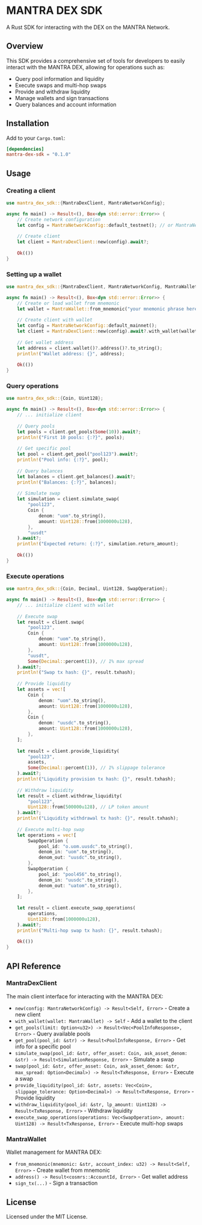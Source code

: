 # MANTRA DEX SDK

A Rust SDK for interacting with the DEX on the MANTRA Network.

## Overview

This SDK provides a comprehensive set of tools for developers to easily interact with the MANTRA DEX, allowing for operations such as:

- Query pool information and liquidity
- Execute swaps and multi-hop swaps
- Provide and withdraw liquidity
- Manage wallets and sign transactions
- Query balances and account information

## Installation

Add to your `Cargo.toml`:

```toml
[dependencies]
mantra-dex-sdk = "0.1.0"
```

## Usage

### Creating a client

```rust
use mantra_dex_sdk::{MantraDexClient, MantraNetworkConfig};

async fn main() -> Result<(), Box<dyn std::error::Error>> {
    // Create network configuration
    let config = MantraNetworkConfig::default_testnet(); // or MantraNetworkConfig::default_mainnet()
    
    // Create client
    let client = MantraDexClient::new(config).await?;
    
    Ok(())
}
```

### Setting up a wallet

```rust
use mantra_dex_sdk::{MantraDexClient, MantraNetworkConfig, MantraWallet};

async fn main() -> Result<(), Box<dyn std::error::Error>> {
    // Create or load wallet from mnemonic
    let wallet = MantraWallet::from_mnemonic("your mnemonic phrase here", 0)?;
    
    // Create client with wallet
    let config = MantraNetworkConfig::default_mainnet();
    let client = MantraDexClient::new(config).await?.with_wallet(wallet);
    
    // Get wallet address
    let address = client.wallet()?.address()?.to_string();
    println!("Wallet address: {}", address);
    
    Ok(())
}
```

### Query operations

```rust
use mantra_dex_sdk::{Coin, Uint128};

async fn main() -> Result<(), Box<dyn std::error::Error>> {
    // ... initialize client
    
    // Query pools
    let pools = client.get_pools(Some(10)).await?;
    println!("First 10 pools: {:?}", pools);
    
    // Get specific pool
    let pool = client.get_pool("pool123").await?;
    println!("Pool info: {:?}", pool);
    
    // Query balances
    let balances = client.get_balances().await?;
    println!("Balances: {:?}", balances);
    
    // Simulate swap
    let simulation = client.simulate_swap(
        "pool123",
        Coin {
            denom: "uom".to_string(),
            amount: Uint128::from(1000000u128),
        },
        "uusdt"
    ).await?;
    println!("Expected return: {:?}", simulation.return_amount);
    
    Ok(())
}
```

### Execute operations

```rust
use mantra_dex_sdk::{Coin, Decimal, Uint128, SwapOperation};

async fn main() -> Result<(), Box<dyn std::error::Error>> {
    // ... initialize client with wallet
    
    // Execute swap
    let result = client.swap(
        "pool123",
        Coin {
            denom: "uom".to_string(),
            amount: Uint128::from(1000000u128),
        },
        "uusdt",
        Some(Decimal::percent(1)), // 1% max spread
    ).await?;
    println!("Swap tx hash: {}", result.txhash);
    
    // Provide liquidity
    let assets = vec![
        Coin {
            denom: "uom".to_string(),
            amount: Uint128::from(1000000u128),
        },
        Coin {
            denom: "uusdc".to_string(),
            amount: Uint128::from(1000000u128),
        },
    ];
    
    let result = client.provide_liquidity(
        "pool123",
        assets,
        Some(Decimal::percent(1)), // 1% slippage tolerance
    ).await?;
    println!("Liquidity provision tx hash: {}", result.txhash);
    
    // Withdraw liquidity
    let result = client.withdraw_liquidity(
        "pool123",
        Uint128::from(500000u128), // LP token amount
    ).await?;
    println!("Liquidity withdrawal tx hash: {}", result.txhash);
    
    // Execute multi-hop swap
    let operations = vec![
        SwapOperation {
            pool_id: "o.uom.uusdc".to_string(), 
            denom_in: "uom".to_string(),
            denom_out: "uusdc".to_string(),
        },
        SwapOperation {
            pool_id: "pool456".to_string(),
            denom_in: "uusdc".to_string(),
            denom_out: "uatom".to_string(),
        },
    ];
    
    let result = client.execute_swap_operations(
        operations,
        Uint128::from(1000000u128),
    ).await?;
    println!("Multi-hop swap tx hash: {}", result.txhash);
    
    Ok(())
}
```

## API Reference

### MantraDexClient

The main client interface for interacting with the MANTRA DEX:

- `new(config: MantraNetworkConfig) -> Result<Self, Error>` - Create a new client
- `with_wallet(wallet: MantraWallet) -> Self` - Add a wallet to the client
- `get_pools(limit: Option<u32>) -> Result<Vec<PoolInfoResponse>, Error>` - Query available pools
- `get_pool(pool_id: &str) -> Result<PoolInfoResponse, Error>` - Get info for a specific pool
- `simulate_swap(pool_id: &str, offer_asset: Coin, ask_asset_denom: &str) -> Result<SimulationResponse, Error>` - Simulate a swap
- `swap(pool_id: &str, offer_asset: Coin, ask_asset_denom: &str, max_spread: Option<Decimal>) -> Result<TxResponse, Error>` - Execute a swap
- `provide_liquidity(pool_id: &str, assets: Vec<Coin>, slippage_tolerance: Option<Decimal>) -> Result<TxResponse, Error>` - Provide liquidity
- `withdraw_liquidity(pool_id: &str, lp_amount: Uint128) -> Result<TxResponse, Error>` - Withdraw liquidity
- `execute_swap_operations(operations: Vec<SwapOperation>, amount: Uint128) -> Result<TxResponse, Error>` - Execute multi-hop swaps

### MantraWallet

Wallet management for MANTRA DEX:

- `from_mnemonic(mnemonic: &str, account_index: u32) -> Result<Self, Error>` - Create wallet from mnemonic
- `address() -> Result<cosmrs::AccountId, Error>` - Get wallet address
- `sign_tx(...)` - Sign a transaction

## License

Licensed under the MIT License. 